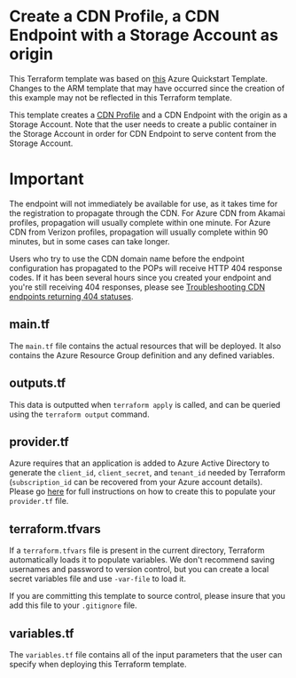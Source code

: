 # Create a CDN Profile, a CDN Endpoint with a Storage Account as origin

This Terraform template was based on [this](https://github.com/Azure/azure-quickstart-templates/tree/master/201-cdn-with-storage-account) Azure Quickstart Template. Changes to the ARM template that may have occurred since the creation of this example may not be reflected in this Terraform template.

This template creates a [CDN Profile](https://docs.microsoft.com/en-us/azure/cdn/cdn-overview) and a CDN Endpoint with the origin as a Storage Account. Note that the user needs to create a public container in the Storage Account in order for CDN Endpoint to serve content from the Storage Account.

# Important

The endpoint will not immediately be available for use, as it takes time for the registration to propagate through the CDN. For Azure CDN from Akamai profiles, propagation will usually complete within one minute. For Azure CDN from Verizon profiles, propagation will usually complete within 90 minutes, but in some cases can take longer.

Users who try to use the CDN domain name before the endpoint configuration has propagated to the POPs will receive HTTP 404 response codes. If it has been several hours since you created your endpoint and you're still receiving 404 responses, please see [Troubleshooting CDN endpoints returning 404 statuses](https://docs.microsoft.com/en-us/azure/cdn/cdn-troubleshoot-endpoint).

## main.tf
The `main.tf` file contains the actual resources that will be deployed. It also contains the Azure Resource Group definition and any defined variables.

## outputs.tf
This data is outputted when `terraform apply` is called, and can be queried using the `terraform output` command.

## provider.tf
Azure requires that an application is added to Azure Active Directory to generate the `client_id`, `client_secret`, and `tenant_id` needed by Terraform (`subscription_id` can be recovered from your Azure account details). Please go [here](https://www.terraform.io/docs/providers/azurerm/) for full instructions on how to create this to populate your `provider.tf` file.

## terraform.tfvars
If a `terraform.tfvars` file is present in the current directory, Terraform automatically loads it to populate variables. We don't recommend saving usernames and password to version control, but you can create a local secret variables file and use `-var-file` to load it.

If you are committing this template to source control, please insure that you add this file to your `.gitignore` file.

## variables.tf
The `variables.tf` file contains all of the input parameters that the user can specify when deploying this Terraform template.
